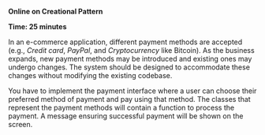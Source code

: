 **Online on Creational Pattern**

**Time: 25 minutes**

In an e-commerce application, different payment methods are accepted (e.g., *Credit card*,
*PayPal*, and *Cryptocurrency* like Bitcoin). As the business expands, new payment methods
may be introduced and existing ones may undergo changes. The system should be designed to
accommodate these changes without modifying the existing codebase.

You have to implement the payment interface where a user can choose their preferred method
of payment and pay using that method. The classes that represent the payment methods will
contain a function to process the payment. A message ensuring successful payment will be
shown on the screen.